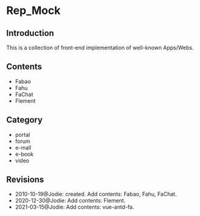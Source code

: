 # Rep_Mock
## Introduction
This is a collection of front-end implementation of well-known Apps/Webs.

## Contents
* Fabao
* Fahu
* FaChat
* Flement

## Category
* portal
* forum
* e-mall
* e-book
* video

## Revisions
* 2010-10-19@Jodie: created. Add contents: Fabao, Fahu, FaChat.
* 2020-12-30@Jodie: Add contents: Flement.
* 2021-03-15@Jodie: Add contents: vue-antd-fa.
